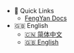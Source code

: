 - 🌟 Quick Links
  - [FengYan Docs](https://aaron8052.github.io/FengYan-Documentation)
- :uk: English
  - [:cn: 简体中文](/)
  - [:uk: English](/en/)